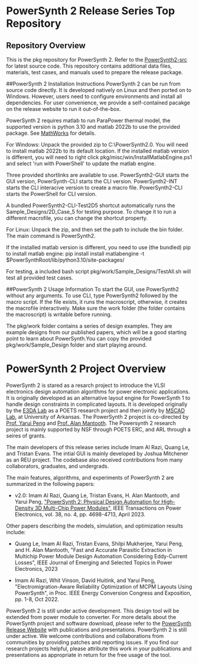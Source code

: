 # PowerSynth 2 Release Series Top Repository
## Repository Overview
This is the pkg repository for PowerSynth 2. Refer to the [PowerSynth2-src](https://github.com/e3da/PowerSynth2-src) for latest source code. 
This repository contains additional data files, materials, test cases, and manuals used to prepare the release package. 

##PowerSynth 2 Installation Instructions
PowerSynth 2 can be run from source code directly. It is developed natively on Linux and then ported on to Windows. However, users need to configure environments and install all dependencies. For user convenience, we provide a self-contained pacakge on the release website to run it out-of-the-box.

PowerSynth 2 requires matlab to run ParaPower thermal model, the supported version is python 3.10 and matlab 2022b to use the provided package. 
See [MathWorks](https://www.mathworks.com/help/matlab/matlab_external/install-the-matlab-engine-for-python.html) for details. 

For Windows:
Unpack the provided zip to C:\PowerSynth2.0. You will need to install matlab 2022b to its default location.
If the installed matlab version is different, you will need to right click pkg/misc/win/InstallMatlabEngine.ps1 and select 'run with PowerShell' to update the matlab engine. 

Three provided shortlinks are available to use. PowerSynth2-GUI starts the GUI version, PowerSynth-CLI starts the CLI version. PowerSynth2-INT starts the CLI interacive version to create a macro file. PowerSynth2-CLI starts the PowerShell for CLI version. 

A bundled PowerSynth2-CLI-Test2D5 shortcut automatically runs the Sample_Designs/2D_Case_5 for testing purpose. To change it to run a different macrofile, you can change the shortcut property.

For Linux:
Unpack the zip, and then set the path to include the bin folder. The main command is PowerSynth2.

If the installed matlab version is different, you need to use (the bundled) pip to install matlab engine:
pip install install matlabengine -t $PowerSynthRoot/lib/python3.10/site-packages/

For testing, a included bash script pkg/work/Sample_Designs/TestAll.sh will test all provided test cases. 

##PowerSynth 2 Usage Information
To start the GUI, use PowerSynth2 without any arguments. To use CLI, type PowerSynth2 followed by the macro script. If the file exists, it runs the macroscript, otherwise, it creates the macrofile interactively. 
Make sure the work folder (the folder contains the macroscript) is writable before running. 

The pkg/work folder contains a series of design examples. They are example designs from our published papers, which will be a good starting point to learn about PowerSynth.You can copy the provided pkg/work/Sample_Design folder and start playing around. 

# PowerSynth 2 Project Overview
PowerSynth 2 is stared as a resarch project to introduce the VLSI electronics design automation algorithms for power electronic applications. It is originally developed as an alternative layout engine for PowerSynth 1 to handle design constraints in complicated layouts. It is developed originally by the [E3DA Lab](https://e3da.csce.uark.edu/) as a POETS research project and then jointly by [MSCAD Lab](https://mscad.uark.edu/), at University of Arkansas. The PowerSynth 2 project is co-directed by [Prof. Yarui Peng](https://engineering.uark.edu/directory/index/uid/yrpeng/name/Yarui+Peng/) and [Prof. Alan Mantooth](https://engineering.uark.edu/directory/index/uid/mantooth/name/Alan+Mantooth/). The Powersynth 2 research project is mainly supported by NSF through POETS ERC, and ARL through a seires of grants. 

The main developers of this release series include Imam Al Razi, Quang Le, and Tristan Evans. The intial GUI is mainly developed by Joshua Mitchener as an REU project. The codebase also received contributions from many collaborators, graduates, and undergrads.

The main features, algorithms, and experiments of PowerSynth 2 are summarized in the following papers:

* v2.0: Imam Al Razi, Quang Le, Tristan Evans, H. Alan Mantooth, and Yarui Peng, ["PowerSynth 2: Physical Design Automation for High-Density 3D Multi-Chip Power Modules"](https://doi.org/10.1109/TPEL.2022.3227300), IEEE Transactions on Power Electronics, vol. 38, no. 4, pp. 4698-4713, April 2023.

Other papers describing the models, simulation, and optimization results include:

* Quang Le, Imam Al Razi, Tristan Evans, Shilpi Mukherjee, Yarui Peng, and H. Alan Mantooth, "Fast and Accurate Parasitic Extraction in Multichip Power Module Design Automation Considering Eddy-Current Losses", IEEE Journal of Emerging and Selected Topics in Power Electronics, 2023

* Imam Al Razi, Whit Vinson, David Huitink, and Yarui Peng, "Electromigration-Aware Reliability Optimization of MCPM Layouts Using PowerSynth", in Proc. IEEE Energy Conversion Congress and Exposition, pp. 1-8, Oct 2022.

PowerSynth 2 is still under active development. This design tool will be extended from power module to converter. For more details about the PowerSynth project and software download, please refer to the [PowerSynth Release Website](https://e3da.csce.uark.edu/release/PowerSynth/) with publications and presentations. PowerSynth 2 is still under active.  We welcome contributions and collaborations from communities by providing patches and reporting issues. If you find our research projects helpful, please attribute this work in your publications and presentations as appropriate in return for the free usage of the tool. 

